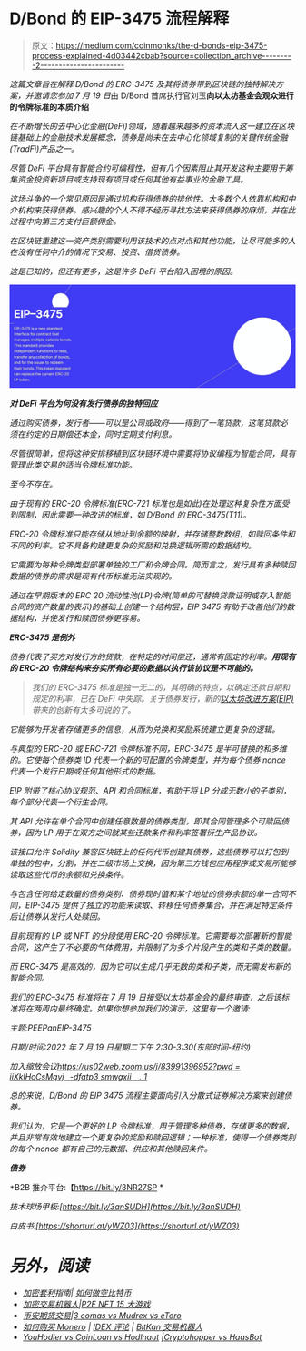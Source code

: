 # D/Bond 的 EIP-3475 流程解释

> 原文：<https://medium.com/coinmonks/the-d-bonds-eip-3475-process-explained-4d03442cbab?source=collection_archive---------2----------------------->

*这篇文章旨在解释 D/Bond 的 ERC-3475 及其将债券带到区块链的独特解决方案，并邀请您参加 7 月 19 日*由 D/Bond 首席执行官刘玉[](https://debond.org/team)**向以太坊基金会观众进行的令牌标准的本质介绍**

*在不断增长的去中心化金融(DeFi)领域，随着越来越多的资本流入这一建立在区块链基础上的金融技术发展概念，债券是尚未在去中心化领域复制的关键传统金融(TradFi)产品之一。*

*尽管 DeFi 平台具有智能合约可编程性，但有几个因素阻止其开发这种主要用于筹集资金投资新项目或支持现有项目或任何其他有益事业的金融工具。*

*这场斗争的一个常见原因是通过机构获得债券的排他性。大多数个人依靠机构和中介机构来获得债券。感兴趣的个人不得不经历寻找方法来获得债券的麻烦，并在此过程中向第三方支付巨额佣金。*

*在区块链重建这一资产类别需要利用该技术的点对点和其他功能，让尽可能多的人在没有任何中介的情况下交易、投资、借贷债券。*

*这是已知的，但还有更多，这是许多 DeFi 平台陷入困境的原因。*

*![](img/dae58c901f13898844de1b367d24e252.png)*

***对 DeFi 平台为何没有发行债券的独特回应***

*通过购买债券，发行者——可以是公司或政府——得到了一笔贷款，这笔贷款必须在约定的日期偿还本金，同时定期支付利息。*

*尽管很简单，但将这种安排移植到区块链环境中需要将协议编程为智能合同，具有管理此类交易的适当令牌标准功能。*

*至今不存在。*

*由于现有的 ERC-20 令牌标准(ERC-721 标准也是如此)在处理这种复杂性方面受到限制，因此需要一种改进的标准，如 D/Bond 的 ERC-3475(T11)。*

*ERC-20 令牌标准只能存储从地址到余额的映射，并存储整数数组，如赎回条件和不同的利率。它不具备构建更复杂的奖励和兑换逻辑所需的数据结构。*

*它需要为每种令牌类型部署单独的工厂和令牌合同。简而言之，发行具有多种赎回数据的债券的需求是现有代币标准无法实现的。*

*通过在早期版本的 ERC 20 流动性池(LP)令牌(简单的可替换贷款证明或存入智能合同的资产数量的表示)的基础上创建一个结构层，EIP 3475 有助于改善他们的数据结构，并使发行和赎回债券更容易。*

***ERC-3475 是例外***

*债券代表了买方对发行方的贷款，在特定的时间偿还，通常有固定的利率。**用现有的 ERC-20 令牌结构来夯实所有必要的数据以执行该协议是不可能的。***

> *我们的 ERC-3475 标准是独一无二的，其明确的特点，以确定还款日期和规定的利率，已在 DeFi 中失踪。关于债券发行，新的[以太坊改进方案(EIP)](https://eips.ethereum.org/) 带来的创新有太多可说的了。*

*它能够为开发者存储更多的信息，从而为兑换和奖励系统建立更复杂的逻辑。*

*与典型的 ERC-20 或 ERC-721 令牌标准不同，ERC-3475 是半可替换的和多维的。它使每个债券类 ID 代表一个新的可配置的令牌类型，并为每个债券 nonce 代表一个发行日期或任何其他形式的数据。*

*EIP 附带了核心协议规范、API 和合同标准，有助于将 LP 分成无数小的子类别，每个部分代表一个衍生合同。*

*其 API 允许在单个合同中创建任意数量的债券类型，即其合同管理多个可赎回债券，因为 LP 用于在双方之间就某些还款条件和利率签署衍生产品协议。*

*该接口允许 Solidity 兼容区块链上的任何代币创建其债券，这些债券可以打包到单独的包中，分割，并在二级市场上交换，因为第三方钱包应用程序或交易所能够读取这些代币的余额和兑换条件。*

*与包含任何给定数量的债券类别、债券现时值和某个地址的债券余额的单一合同不同，EIP-3475 提供了独立的功能来读取、转移任何债券集合，并在满足特定条件后让债券从发行人处赎回。*

*目前现有的 LP 或 NFT 的分段使用 ERC-20 令牌标准。它需要每次部署新的智能合同，这产生了不必要的气体费用，并限制了为多个片段产生的类和子类的数量。*

*而 ERC-3475 是高效的，因为它可以生成几乎无数的类和子类，而无需发布新的智能合同。*

*我们的 ERC–3475 标准将在 7 月 19 日接受以太坊基金会的最终审查，之后该标准将在两周内最终确定。如果你想参加我们的演示，这里有一个邀请:*

*主题:PEEPanEIP-3475*

*日期/时间:2022 年 7 月 19 日星期二下午 2:30-3:30(东部时间-纽约)*

*加入缩放会议[https://us02web.zoom.us/j/83991396952?pwd = iiXklHcCsMqvj _-dfatp3 smwgxii _ . 1](https://us02web.zoom.us/j/83991396952?pwd=iiXklHcCsMqvj_-dfatP3SsmWGxII_.1)*

*总的来说，D/Bond 的 EIP 3475 流程主要面向引入分散式证券解决方案来创建债券。*

*我们认为，它是一个更好的 LP 令牌标准，用于管理多种债券，存储更多的数据，并且非常有效地建立一个更复杂的奖励和赎回逻辑；一种标准，使得一个债券类别的每个 nonce 都有自己的元数据、供应和其他赎回条件。*

***债券***

*B2B 推介平台:【https://bit.ly/3NR27SP *

*技术球场甲板:[https://bit.ly/3anSUDH](https://bit.ly/3anSUDH)*

*白皮书:[https://shorturl.at/yWZ03](https://shorturl.at/yWZ03)*

# *另外，阅读*

*   *[加密套利](/coinmonks/crypto-arbitrage-guide-how-to-make-money-as-a-beginner-62bfe5c868f6)指南| [如何做空比特币](/coinmonks/how-to-short-bitcoin-568a2d0b4ae5)*
*   *[加密交易机器人](/coinmonks/crypto-trading-bot-c2ffce8acb2a)|[P2E NFT 15 大游戏](https://coincodecap.com/p2e-nft-games)*
*   *[币安期货交易](https://coincodecap.com/binance-futures-trading)|[3 comas vs Mudrex vs eToro](https://coincodecap.com/mudrex-3commas-etoro)*
*   *[如何购买 Monero](https://coincodecap.com/buy-monero) | [IDEX 评论](https://coincodecap.com/idex-review) | [BitKan 交易机器人](https://coincodecap.com/bitkan-trading-bot)*
*   *[YouHodler vs CoinLoan vs Hodlnaut](/coinmonks/youhodler-vs-coinloan-vs-hodlnaut-b1050acde55a) |[Cryptohopper vs HaasBot](https://coincodecap.com/cryptohopper-vs-haasbot)*